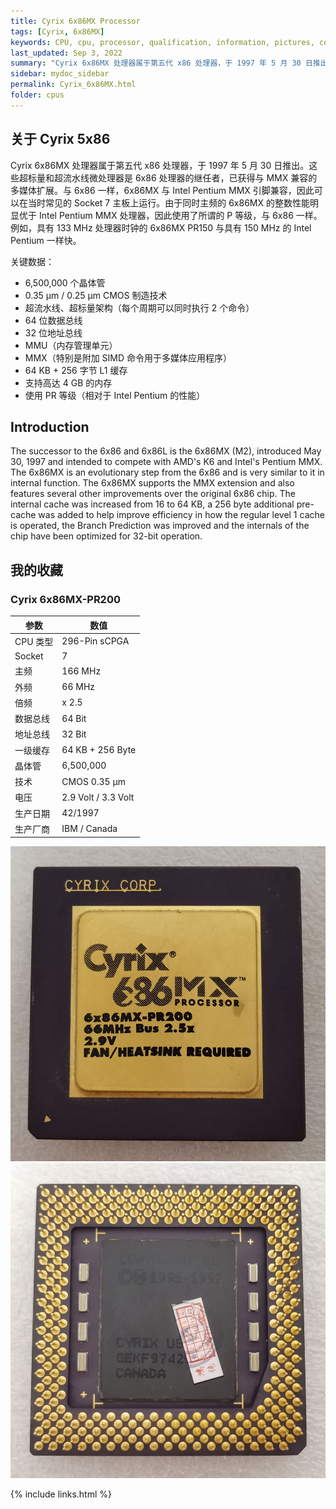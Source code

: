 ```yaml
---
title: Cyrix 6x86MX Processor
tags: [Cyrix, 6x86MX]
keywords: CPU, cpu, processor, qualification, information, pictures, core, frequency, chip packaging, packaging, cpu info, x86, collection, amd, cyrix, harris, ibm, idt, iit, intel, motorola, nec, sgs, sgs-thomson, siemens, ST, signetics, mhs, ti, texas instruments, ulsi, umc, weitek, zilog, 808x, 8085, 8088, 8086, 80188, 80186, 80286, 286, 80386, 386, i386, Am386, 386sx, 386dx, 486, i486, 586, 486sx, 486dx, overdrive, 487, pentium, 586, 5x86, 386dlc, 386slc, 486dx2, mmx, ppro, pentium-pro, pro, athlon, duron, z80, dirk oppelt, dirk, oppelt, engineering, sample, samples
last_updated: Sep 3, 2022
summary: "Cyrix 6x86MX 处理器属于第五代 x86 处理器，于 1997 年 5 月 30 日推出，与 Intel Pentium MMX 引脚兼容，因此可以在当时常见的 Socket 7 主板上运行。"
sidebar: mydoc_sidebar
permalink: Cyrix_6x86MX.html
folder: cpus
---
```


## 关于 Cyrix 5x86

Cyrix 6x86MX 处理器属于第五代 x86 处理器，于 1997 年 5 月 30 日推出。这些超标量和超流水线微处理器是 6x86 处理器的继任者，已获得与 MMX 兼容的多媒体扩展。与 6x86 一样，6x86MX 与 Intel Pentium MMX 引脚兼容，因此可以在当时常见的 Socket 7 主板上运行。由于同时主频的 6x86MX 的整数性能明显优于 Intel Pentium MMX 处理器，因此使用了所谓的 P 等级，与 6x86 一样。例如，具有 133 MHz 处理器时钟的 6x86MX PR150 与具有 150 MHz 的 Intel Pentium 一样快。

关键数据：
 - 6,500,000 个晶体管
 - 0.35 µm / 0.25 µm CMOS 制造技术
 - 超流水线、超标量架构（每个周期可以同时执行 2 个命令）
 - 64 位数据总线
 - 32 位地址总线
 - MMU（内存管理单元）
 - MMX（特别是附加 SIMD 命令用于多媒体应用程序）
 - 64 KB + 256 字节 L1 缓存
 - 支持高达 4 GB 的内存
 - 使用 PR 等级（相对于 Intel Pentium 的性能）

## Introduction

The successor to the 6x86 and 6x86L is the 6x86MX (M2), introduced May 30, 1997 and intended to compete with AMD's K6 and Intel's Pentium MMX. The 6x86MX is an evolutionary step from the 6x86 and is very similar to it in internal function. The 6x86MX supports the MMX extension and also features several other improvements over the original 6x86 chip. The internal cache was increased from 16 to 64 KB, a 256 byte additional pre-cache was added to help improve efficiency in how the regular level 1 cache is operated, the Branch Prediction was improved and the internals of the chip have been optimized for 32-bit operation.

## 我的收藏

### Cyrix 6x86MX-PR200

| 参数 | 数值 |
| ------ | ------ |
| CPU 类型 | 296-Pin sCPGA |
| Socket | 7 |
| 主频 | 166 MHz |
| 外频 | 66 MHz |
| 倍频 | x 2.5 |
| 数据总线 | 64 Bit |
| 地址总线 | 32 Bit |
| 一级缓存 | 64 KB + 256 Byte |
| 晶体管 | 6,500,000 |
| 技术 | CMOS 0.35 µm |
| 电压 | 2.9 Volt / 3.3 Volt |
| 生产日期 | 42/1997 |
| 生产厂商 | IBM / Canada |

![Cyrix 6x86MX-PR200 正面](/images/cpus/Cyrix/Cyrix_6x86MX-PR200_1.jpg)
![Cyrix 6x86MX-PR200 反面](/images/cpus/Cyrix/Cyrix_6x86MX-PR200_2.jpg)

{% include links.html %}
